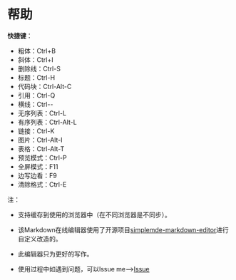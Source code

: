 # 帮助

**快捷键**：

- 粗体：Ctrl+B
- 斜体：Ctrl+I
- 删除线：Ctrl-S
- 标题：Ctrl-H
- 代码块：Ctrl-Alt-C
- 引用：Ctrl-Q
- 横线：Ctrl--
- 无序列表：Ctrl-L
- 有序列表：Ctrl-Alt-L
- 链接：Ctrl-K
- 图片：Ctrl-Alt-I
- 表格：Ctrl-Alt-T
- 预览模式：Ctrl-P
- 全屏模式：F11
- 边写边看：F9
- 清除格式：Ctrl-E



注：

- 支持缓存到使用的浏览器中（在不同浏览器是不同步）。


- 该Markdown在线编辑器使用了开源项目[simplemde-markdown-editor](https://github.com/sparksuite/simplemde-markdown-editor)进行自定义改造的。
- 此编辑器只为更好的写作。
- 使用过程中如遇到问题，可以lssue me--><a class="github-button" href="https://github.com/{{ site.author }}/{{ site.title }}/issues" data-show-count="true" aria-label="Issue {{ site.author }}/{{ site.title }} on GitHub">Issue</a>